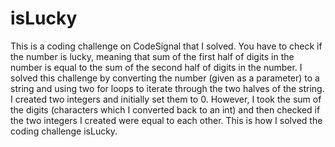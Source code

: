 # isLucky
  This is a coding challenge on CodeSignal that I solved. You have to check if the number is lucky, meaning that sum of the first half of digits in the number is equal to the sum of the second half of digits in the number. I solved this challenge by converting the number (given as a parameter) to a string and using two for loops to iterate through the two halves of the string. I created two integers and initially set them to 0. However, I took the sum of the digits (characters which I converted back to an int) and then checked if the two integers I created were equal to each other. This is how I solved the coding challenge isLucky.
